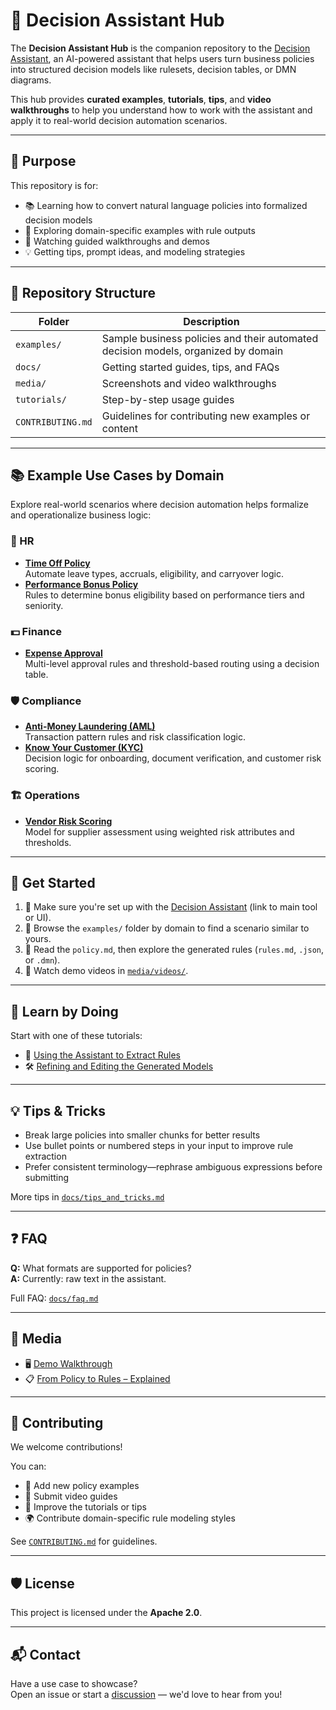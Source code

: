 # 🤖 Decision Assistant Hub

The **Decision Assistant Hub** is the companion repository to the [Decision Assistant](#), an AI-powered assistant that helps users turn business policies into structured decision models like rulesets, decision tables, or DMN diagrams.

This hub provides **curated examples**, **tutorials**, **tips**, and **video walkthroughs** to help you understand how to work with the assistant and apply it to real-world decision automation scenarios.

---

## 🎯 Purpose

This repository is for:
- 📚 Learning how to convert natural language policies into formalized decision models
- 🧪 Exploring domain-specific examples with rule outputs
- 🎥 Watching guided walkthroughs and demos
- 💡 Getting tips, prompt ideas, and modeling strategies

---

## 📁 Repository Structure

| Folder | Description |
|--------|-------------|
| `examples/` | Sample business policies and their automated decision models, organized by domain |
| `docs/` | Getting started guides, tips, and FAQs |
| `media/` | Screenshots and video walkthroughs |
| `tutorials/` | Step-by-step usage guides |
| `CONTRIBUTING.md` | Guidelines for contributing new examples or content |

---

## 📚 Example Use Cases by Domain

Explore real-world scenarios where decision automation helps formalize and operationalize business logic:

### 👥 HR
- **[Time Off Policy](examples/hr/time_off_policy/)**  
  Automate leave types, accruals, eligibility, and carryover logic.  
- **[Performance Bonus Policy](examples/hr/performance_bonus_policy/)**  
  Rules to determine bonus eligibility based on performance tiers and seniority.

### 💵 Finance
- **[Expense Approval](examples/finance/expense_approval/)**  
  Multi-level approval rules and threshold-based routing using a decision table.

### 🛡 Compliance
- **[Anti-Money Laundering (AML)](examples/compliance/aml_policy/)**  
  Transaction pattern rules and risk classification logic.  
- **[Know Your Customer (KYC)](examples/compliance/kyc_policy/)**  
  Decision logic for onboarding, document verification, and customer risk scoring.

### 🏗 Operations
- **[Vendor Risk Scoring](examples/operations/vendor_risk_scoring/)**  
  Model for supplier assessment using weighted risk attributes and thresholds.

---

## 🚀 Get Started

1. 🔧 Make sure you're set up with the [Decision Assistant](#) (link to main tool or UI).
2. 📂 Browse the `examples/` folder by domain to find a scenario similar to yours.
3. 🧠 Read the `policy.md`, then explore the generated rules (`rules.md`, `.json`, or `.dmn`).
4. 🎥 Watch demo videos in [`media/videos/`](media/videos/).

---

## 🧠 Learn by Doing

Start with one of these tutorials:

- 📘 [Using the Assistant to Extract Rules](tutorials/01_using_the_assistant.md)
- 🛠️ [Refining and Editing the Generated Models](tutorials/02_editing_generated_models.md)

---

## 💡 Tips & Tricks

- Break large policies into smaller chunks for better results
- Use bullet points or numbered steps in your input to improve rule extraction
- Prefer consistent terminology—rephrase ambiguous expressions before submitting

More tips in [`docs/tips_and_tricks.md`](docs/tips_and_tricks.md)

---

## ❓ FAQ

**Q:** What formats are supported for policies?  
**A:** Currently: raw text in the assistant.

Full FAQ: [`docs/faq.md`](docs/faq.md)

---

## 🎥 Media

- 🖥️ [Demo Walkthrough](media/videos/demo_walkthrough.mp4)
- 📋 [From Policy to Rules – Explained](media/videos/from_policy_to_rules.mp4)

---

## 🤝 Contributing

We welcome contributions!

You can:
- 📝 Add new policy examples
- 🎥 Submit video guides
- 🔧 Improve the tutorials or tips
- 🌍 Contribute domain-specific rule modeling styles

See [`CONTRIBUTING.md`](CONTRIBUTING.md) for guidelines.

---

## 🛡 License

This project is licensed under the **Apache 2.0**.

---

## 📬 Contact

Have a use case to showcase?  
Open an issue or start a [discussion](https://github.com/your-org/decision-assistant-hub/discussions) — we'd love to hear from you!
